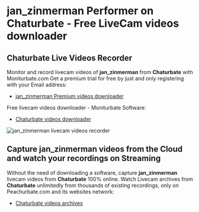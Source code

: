 # jan_zinmerman Performer on Chaturbate - Free LiveCam videos downloader

## Chaturbate Live Videos Recorder

Monitor and record livecam videos of **jan_zinmerman** from **Chaturbate** with Moniturbate.com
Get a premium trial for free by just and only registering with your Email address:
* [jan_zinmerman Premium videos downloader](https://moniturbate.com/request-demo-licence-key.html)

Free livecam videos downloader - Moniturbate Software:
* [Chaturbate videos downloader](https://moniturbate.com/moniturbate-download-software.html)

![jan_zinmerman livecam videos recorder](https://peachurnet.com/templates/moniturbate-software.png)


## Capture jan_zinmerman videos from the Cloud and watch your recordings on Streaming

Without the need of downloading a software, capture **jan_zinmerman** livecam videos from **Chaturbate** 100% online.
Watch Livecam archives from **Chaturbate** unlimitedly from thousands of existing recordings, only on Peachurbate.com and its websites network:
* [Chaturbate videos archives](https://peachurnet.com/)